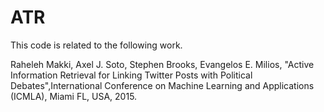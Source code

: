 # ATR
This code is related to the following work.

Raheleh Makki, Axel J. Soto, Stephen Brooks, Evangelos E. Milios, "Active Information Retrieval for Linking Twitter Posts with Political Debates",International Conference on Machine Learning and Applications (ICMLA), Miami FL, USA, 2015.
